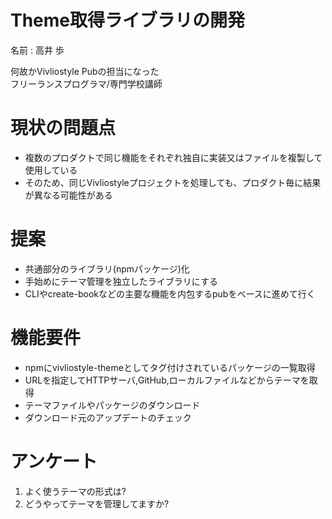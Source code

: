 # Theme取得ライブラリの開発

名前 : 高井 歩

何故かVivliostyle Pubの担当になった  
フリーランスプログラマ/専門学校講師

# 現状の問題点

* 複数のプロダクトで同じ機能をそれぞれ独自に実装又はファイルを複製して使用している
* そのため、同じVivliostyleプロジェクトを処理しても、プロダクト毎に結果が異なる可能性がある

# 提案

* 共通部分のライブラリ(npmパッケージ)化
* 手始めにテーマ管理を独立したライブラリにする
* CLIやcreate-bookなどの主要な機能を内包するpubをベースに進めて行く

# 機能要件

* npmにvivliostyle-themeとしてタグ付けされているパッケージの一覧取得
* URLを指定してHTTPサーバ,GitHub,ローカルファイルなどからテーマを取得
* テーマファイルやパッケージのダウンロード
* ダウンロード元のアップデートのチェック

# アンケート

1. よく使うテーマの形式は?
1. どうやってテーマを管理してますか?
